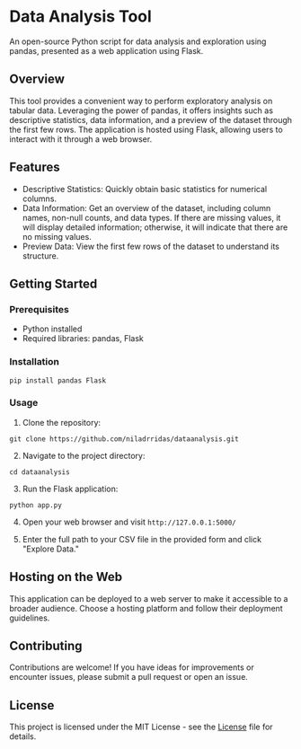# Data Analysis Tool
An open-source Python script for data analysis and exploration using pandas, presented as a web application using Flask.

## Overview
This tool provides a convenient way to perform exploratory analysis on tabular data. Leveraging the power of pandas, it offers insights such as descriptive statistics, data information, and a preview of the dataset through the first few rows. The application is hosted using Flask, allowing users to interact with it through a web browser.

## Features
- Descriptive Statistics: Quickly obtain basic statistics for numerical columns.
- Data Information: Get an overview of the dataset, including column names, non-null counts, and data types. If there are missing values, it will display detailed information; otherwise, it will indicate that there are no missing values.
- Preview Data: View the first few rows of the dataset to understand its structure.

## Getting Started
### Prerequisites
- Python installed
- Required libraries: pandas, Flask

### Installation
`pip install pandas Flask`

### Usage
1. Clone the repository:

`git clone https://github.com/niladrridas/dataanalysis.git`

2. Navigate to the project directory:

`cd dataanalysis`

3. Run the Flask application:

`python app.py`

4. Open your web browser and visit `http://127.0.0.1:5000/`

5. Enter the full path to your CSV file in the provided form and click "Explore Data."

## Hosting on the Web
This application can be deployed to a web server to make it accessible to a broader audience. Choose a hosting platform and follow their deployment guidelines.

## Contributing
Contributions are welcome! If you have ideas for improvements or encounter issues, please submit a pull request or open an issue.

## License
This project is licensed under the MIT License - see the [License](https://github.com/niladrigithub/dataanalysis/blob/main/LICENSE) file for details.
